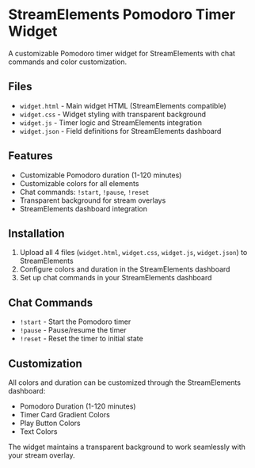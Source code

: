 # StreamElements Pomodoro Timer Widget

A customizable Pomodoro timer widget for StreamElements with chat commands and color customization.

## Files

- `widget.html` - Main widget HTML (StreamElements compatible)
- `widget.css` - Widget styling with transparent background
- `widget.js` - Timer logic and StreamElements integration
- `widget.json` - Field definitions for StreamElements dashboard

## Features

- Customizable Pomodoro duration (1-120 minutes)
- Customizable colors for all elements
- Chat commands: `!start`, `!pause`, `!reset`
- Transparent background for stream overlays
- StreamElements dashboard integration

## Installation

1. Upload all 4 files (`widget.html`, `widget.css`, `widget.js`, `widget.json`) to StreamElements
2. Configure colors and duration in the StreamElements dashboard
3. Set up chat commands in your StreamElements dashboard

## Chat Commands

- `!start` - Start the Pomodoro timer
- `!pause` - Pause/resume the timer
- `!reset` - Reset the timer to initial state

## Customization

All colors and duration can be customized through the StreamElements dashboard:

- Pomodoro Duration (1-120 minutes)
- Timer Card Gradient Colors
- Play Button Colors
- Text Colors

The widget maintains a transparent background to work seamlessly with your stream overlay.
